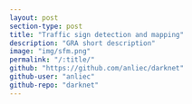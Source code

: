 ```yaml
---
layout: post
section-type: post
title: "Traffic sign detection and mapping"
description: "GRA short description"
image: "img/sfm.png"
permalink: "/:title/"
github: "https://github.com/anliec/darknet"
github-user: "anliec"
github-repo: "darknet"
---
```




 
